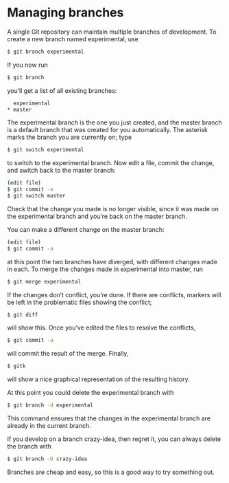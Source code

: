 # Managing branches

A single Git repository can maintain multiple branches of development. To create a new branch named experimental, use
```sh
$ git branch experimental
```
If you now run
```sh
$ git branch
```
you’ll get a list of all existing branches:
```sh
  experimental
* master
```
The experimental branch is the one you just created, and the master branch is a default branch that was created for you automatically. The asterisk marks the branch you are currently on; type
```sh
$ git switch experimental
```
to switch to the experimental branch. Now edit a file, commit the change, and switch back to the master branch:
```sh
(edit file)
$ git commit -a
$ git switch master
```
Check that the change you made is no longer visible, since it was made on the experimental branch and you’re back on the master branch.

You can make a different change on the master branch:
```sh
(edit file)
$ git commit -a
```
at this point the two branches have diverged, with different changes made in each. To merge the changes made in experimental into master, run
```sh
$ git merge experimental
```
If the changes don’t conflict, you’re done. If there are conflicts, markers will be left in the problematic files showing the conflict;
```sh
$ git diff
```
will show this. Once you’ve edited the files to resolve the conflicts,
```sh
$ git commit -a
```
will commit the result of the merge. Finally,
```sh
$ gitk
```
will show a nice graphical representation of the resulting history.

At this point you could delete the experimental branch with
```sh
$ git branch -d experimental
```
This command ensures that the changes in the experimental branch are already in the current branch.

If you develop on a branch crazy-idea, then regret it, you can always delete the branch with
```sh
$ git branch -D crazy-idea
```
Branches are cheap and easy, so this is a good way to try something out.
